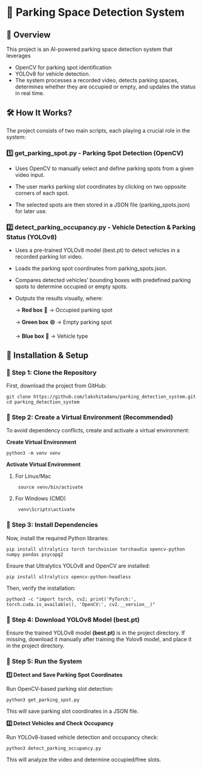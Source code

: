 # 🚗 Parking Space Detection System

## 📌 Overview

This project is an AI-powered parking space detection system that leverages 

* OpenCV for parking spot identification
* YOLOv8 for vehicle detection. 
* The system processes a recorded video, detects parking spaces, determines whether they are occupied or empty, and updates the status in real time.


## 🛠️ How It Works?

The project consists of two main scripts, each playing a crucial role in the system:

### 1️⃣ get_parking_spot.py - Parking Spot Detection (OpenCV)

* Uses OpenCV to manually select and define parking spots from a given video input.

* The user marks parking slot coordinates by clicking on two opposite corners of each spot.

* The selected spots are then stored in a JSON file (parking_spots.json) for later use.

### 2️⃣ detect_parking_occupancy.py - Vehicle Detection & Parking Status (YOLOv8)

* Uses a pre-trained YOLOv8 model (best.pt) to detect vehicles in a recorded parking lot video.

* Loads the parking spot coordinates from parking_spots.json.

* Compares detected vehicles’ bounding boxes with predefined parking spots to determine occupied or empty spots.

* Outputs the results visually, where:

    -> **Red box** 🔴 → Occupied parking spot

    -> **Green box** 🟢 → Empty parking spot

    -> **Blue box** 🔵 → Vehicle type 


## 🚀 Installation & Setup

### 📌 Step 1: Clone the Repository
First, download the project from GitHub:


    git clone https://github.com/lakshitadanu/parking_detection_system.git
    cd parking_detection_system


### 📌 Step 2: Create a Virtual Environment (Recommended)
To avoid dependency conflicts, create and activate a virtual environment:    

**Create Virtual Environment**

    python3 -m venv venv  

**Activate Virtual Environment**
   
1. For Linux/Mac

        source venv/bin/activate 

2. For Windows (CMD)

        venv\Scripts\activate  

### 📌 Step 3: Install Dependencies     

Now, install the required Python libraries:

    pip install ultralytics torch torchvision torchaudio opencv-python numpy pandas psycopg2


Ensure that Ultralytics YOLOv8 and OpenCV are installed:

    pip install ultralytics opencv-python-headless

Then, verify the installation:

    python3 -c "import torch, cv2; print('PyTorch:', torch.cuda.is_available(), 'OpenCV:', cv2.__version__)"



### 📌 Step 4: Download YOLOv8 Model (best.pt)

 Ensure the trained YOLOv8 model **(best.pt)** is in the project directory. If missing, download it manually after training the Yolov8 model, and place it in the project directory.




### 📌 Step 5: Run the System

**1️⃣ Detect and Save Parking Spot Coordinates**

Run OpenCV-based parking slot detection:

    python3 get_parking_spot.py 

This will save parking slot coordinates in a JSON file.

**2️⃣ Detect Vehicles and Check Occupancy**

Run YOLOv8-based vehicle detection and occupancy check:

    python3 detect_parking_occupancy.py 

This will analyze the video and determine occupied/free slots.





